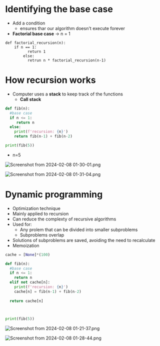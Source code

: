 # Identifying the base case
- Add a condition 
	- ensures thar our algorithm doesn't execute forever 
- **Factorial base case** -> n = 1

```
def factorial_recursion(n):
    if n == 1:
	      return 1 
		else:
		  retrun n * factorial_recursion(n-1)
``` 

# How recursion works 
- Computer uses a **stack** to keep track of the functions 
	- **Call stack**

```python
def fib(n):
  #base case
  if n <= 1:
     return n
  else:
    print(f'recursion: {n}')
    return fib(n-1) + fib(n-2)

print(fib(5))
``` 

- n=5


![Screenshot from 2024-02-08 01-30-01.png](../../../_resources/Screenshot%20from%202024-02-08%2001-30-01.png)



![Screenshot from 2024-02-08 01-31-04.png](../../../_resources/Screenshot%20from%202024-02-08%2001-31-04.png)


# Dynamic programming
- Optimization technique 
- Mainly applied to recursion 
- Can reduce the complexty of recursive algorithms 
- Used for: 
	- Any prolem that can be divided into smaller subproblems 
	- Subproblems overlap 
- Solutions of subproblems are saved, avoiding the need to recalculate 
- Memoization
```python 
cache = [None]*(100)

def fib(n):
  #base case
  if n <= 1:
    return n
  elif not cache[n]:
    print(f'recursion: {n}')
    cache[n] = fib(n-1) + fib(n-2)
    
  return cache[n]
  


print(fib(5))

```

![Screenshot from 2024-02-08 01-21-37.png](../../../_resources/Screenshot%20from%202024-02-08%2001-21-37.png)

![Screenshot from 2024-02-08 01-28-44.png](../../../_resources/Screenshot%20from%202024-02-08%2001-28-44.png)



